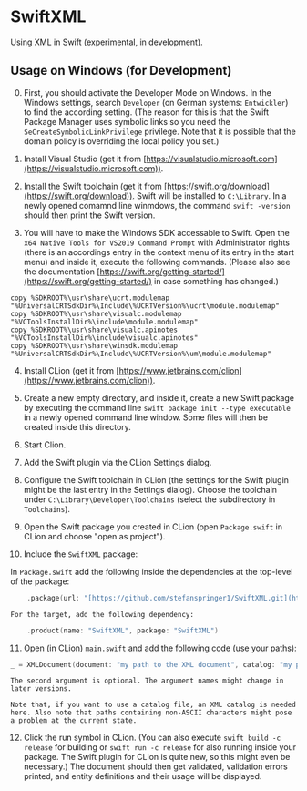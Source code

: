 # SwiftXML

Using XML in Swift (experimental, in development).

## Usage on Windows (for Development)

0. First, you should activate the Developer Mode on Windows. In the Windows settings, search `Developer` (on German systems: `Entwickler`) to find the according setting. (The reason for this is that the Swift Package Manager uses symbolic links so you need the `SeCreateSymbolicLinkPrivilege` privilege. Note that it is possible that the domain policy is overriding the local policy you set.)

1. Install Visual Studio (get it from [https://visualstudio.microsoft.com](https://visualstudio.microsoft.com)).
   
2. Install the Swift toolchain (get it from [https://swift.org/download](https://swift.org/download)). Swift will be installed to `C:\Library`. In a newly opened comamnd line winmdows, the command `swift -version` should then print the Swift version.

3. You will have to make the Windows SDK accessable to Swift. Open the `x64 Native Tools for VS2019 Command Prompt` with Administrator rights (there is an accordings entry in the context menu of its entry in the start menu) and inside it, execute the following commands. (Please also see the documentation [https://swift.org/getting-started/](https://swift.org/getting-started/) in case something has changed.)

```batch
copy %SDKROOT%\usr\share\ucrt.modulemap "%UniversalCRTSdkDir%\Include\%UCRTVersion%\ucrt\module.modulemap"
copy %SDKROOT%\usr\share\visualc.modulemap "%VCToolsInstallDir%\include\module.modulemap"
copy %SDKROOT%\usr\share\visualc.apinotes "%VCToolsInstallDir%\include\visualc.apinotes"
copy %SDKROOT%\usr\share\winsdk.modulemap "%UniversalCRTSdkDir%\Include\%UCRTVersion%\um\module.modulemap"
```

4. Install CLion (get it from [https://www.jetbrains.com/clion](https://www.jetbrains.com/clion)).

5. Create a new empty directory, and inside it, create a new Swift package by executing the command line `swift package init --type executable` in a newly opened command line window. Some files will then be created inside this directory.

6. Start Clion.

7. Add the Swift plugin via the CLion Settings dialog.

8. Configure the Swift toolchain in CLion (the settings for the Swift plugin might be the last entry in the Settings dialog). Choose the toolchain under `C:\Library\Developer\Toolchains` (select the subdirectory in `Toolchains`).

9. Open the Swift package you created in CLion (open `Package.swift` in CLion and choose "open as project").

10. Include the `SwiftXML` package:
   
   In `Package.swift` add the following inside the dependencies at the top-level of the package:

```swift
    .package(url: "[https://github.com/stefanspringer1/SwiftXML.git](https://github.com/stefanspringer1/SwiftXML.git)", from: "0.0.1"),
```

    For the target, add the following dependency:

```swift
    .product(name: "SwiftXML", package: "SwiftXML")
```

11.  Open (in CLion) `main.swift` and add the following code (use your paths):

```swift
_ = XMLDocument(document: "my path to the XML document", catalog: "my path to the catalog")
```

    The second argument is optional. The argument names might change in later versions.

    Note that, if you want to use a catalog file, an XML catalog is needed here. Also note that paths containing non-ASCII characters might pose a problem at the current state.

12.  Click the run symbol in CLion. (You can also execute `swift build -c release` for building or `swift run -c release` for also running inside your package. The Swift plugin for CLion is quite new, so this might even be necessary.) The document should then get validated, validation errors printed, and entity definitions and their usage will be displayed.